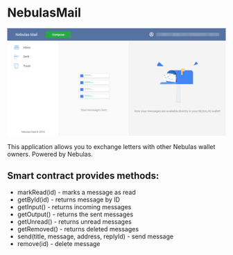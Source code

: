 # NebulasMail

![screen](https://github.com/tretetex/NebulasMail/blob/master/img/demo.png?raw=true)

This application allows you to exchange letters with other Nebulas wallet owners.
Powered by Nebulas.

## Smart contract provides methods:

- markRead(id) - marks a message as read
- getById(id) - returns message by ID
- getInput() - returns incoming messages
- getOutput() - returns the sent messages
- getUnread() - returns unread messages
- getRemoved() - returns deleted messages
- send(title, message, address, replyId) - send message
- remove(id) - delete message
